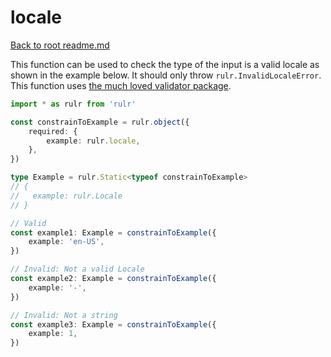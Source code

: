 # locale

[Back to root readme.md](../../../readme.md)

This function can be used to check the type of the input is a valid locale as shown in the example below. It should only throw `rulr.InvalidLocaleError`. This function uses [the much loved validator package](https://github.com/validatorjs/validator.js).

```ts
import * as rulr from 'rulr'

const constrainToExample = rulr.object({
	required: {
		example: rulr.locale,
	},
})

type Example = rulr.Static<typeof constrainToExample>
// {
//   example: rulr.Locale
// }

// Valid
const example1: Example = constrainToExample({
	example: 'en-US',
})

// Invalid: Not a valid Locale
const example2: Example = constrainToExample({
	example: '-',
})

// Invalid: Not a string
const example3: Example = constrainToExample({
	example: 1,
})
```

